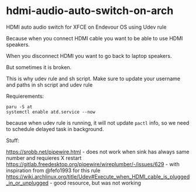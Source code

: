 # hdmi-audio-auto-switch-on-arch
HDMI auto audio switch for XFCE on Endevour OS using Udev rule

Because when you connect HDMI cable you want to be able to use HDMI speakers.

When you disconnect HDMI you want to go back to laptop speakers.

But sometimes it is broken.

This is why udev rule and sh script. Make sure to update your username and paths in sh script and udev rule

Requierements:
```
paru -S at
systemctl enable atd.service --now
```
because when udev rule is running, it will not update `pactl` info, so we need to schedule delayed task in background.



Stuff:

https://srobb.net/pipewire.html - does not work when sink has always same number and requieres X restart
https://gitlab.freedesktop.org/pipewire/wireplumber/-/issues/629 - with inspiration from @fefo1993 for this rule
https://wiki.archlinux.org/title/Udev#Execute_when_HDMI_cable_is_plugged_in_or_unplugged - good resource, but was not working
